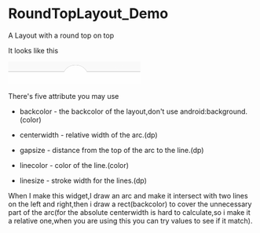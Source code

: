 # RoundTopLayout_Demo
A Layout with a round top on top

It looks like this

![image](https://github.com/matchparent/RoundTopLayout_Demo/blob/master/screenshot/rtl_screenshot.png)

There's five attribute you may use

* backcolor - the backcolor of the layout,don't use android:background.(color)

* centerwidth - relative width of the arc.(dp)

* gapsize - distance from the top of the arc to the line.(dp)

* linecolor - color of the line.(color)

* linesize - stroke width for the lines.(dp)

When I make this widget,I draw an arc and make it intersect with two lines on the left and right,then i draw a rect(backcolor) to cover the unnecessary part of the arc(for the absolute centerwidth is hard to calculate,so i make it a relative one,when you are using this you can try values to see if it match).
